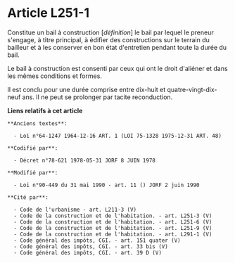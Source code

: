 # Article L251-1

Constitue un bail à construction [*définition*] le bail par lequel le preneur s'engage, à titre principal, à édifier des
constructions sur le terrain du bailleur et à les conserver en bon état d'entretien pendant toute la durée du bail.

Le bail à construction est consenti par ceux qui ont le droit d'aliéner et dans les mêmes conditions et formes.

Il est conclu pour une durée comprise entre dix-huit et quatre-vingt-dix-neuf ans. Il ne peut se prolonger par tacite
reconduction.

**Liens relatifs à cet article**

	**Anciens textes**:

	  - Loi n°64-1247 1964-12-16 ART. 1 (LOI 75-1328 1975-12-31 ART. 48)

	**Codifié par**:

	  - Décret n°78-621 1978-05-31 JORF 8 JUIN 1978

	**Modifié par**:

	  - Loi n°90-449 du 31 mai 1990 - art. 11 () JORF 2 juin 1990

	**Cité par**:

	  - Code de l'urbanisme - art. L211-3 (V)
	  - Code de la construction et de l'habitation. - art. L251-3 (V)
	  - Code de la construction et de l'habitation. - art. L251-6 (V)
	  - Code de la construction et de l'habitation. - art. L251-9 (V)
	  - Code de la construction et de l'habitation. - art. L291-1 (V)
	  - Code général des impôts, CGI. - art. 151 quater (V)
	  - Code général des impôts, CGI. - art. 33 bis (V)
	  - Code général des impôts, CGI. - art. 39 D (V)
